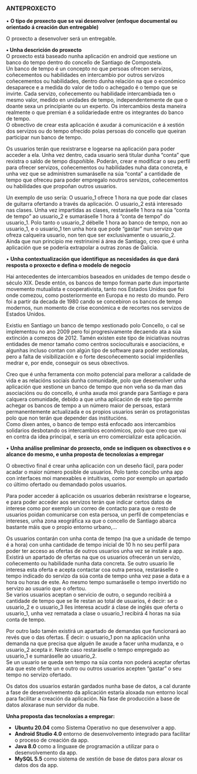 ### ANTEPROXECTO  

• **O tipo de proxecto que se vai desenvolver (enfoque documental ou orientado á creación dun entregable)**

O proxecto a desenvolver será un entregable.

**• Unha descrición do proxecto**  
O proxecto está baseado nunha aplicación en android que xestione un banco do tempo dentro do concello de Santiago de Compostela.  
Un banco de tempo é un concepto no que persoas ofrecen servizos, coñecementos ou habilidades en intercambio por outros servizos coñecementos ou habilidades, dentro dunha relación na que o económico desaparece e a medida do valor de todo o achegado é o tempo que se invirte. Cada servizo, coñecemento ou habilidade intercambiada ten o mesmo valor, medido en unidades de tempo, independentemente de que o doante sexa un principiante ou un experto. Os intercambios desta maneira realmente o que premian é a solidariedade entre os integrantes do banco de tempo.  
O obxectivo de crear esta aplicación é axudar á comunicación e á xestión dos servizos ou do tempo ofrecido polas persoas do concello que queiran participar nun banco de tempo.

Os usuarios terán que rexistrarse e logearse na aplicación para poder acceder a ela. Unha vez dentro, cada usuario será titular dunha “conta” que rexistra o saldo de tempo dispoñible. Poderán, crear e modificar o seu perfil para ofrecer servizos, coñecementos ou habilidades nuha data concreta, e unha vez que se administren sumaráselle na súa “conta” a cantidade de tempo que ofreceu para poder empregalo noutros servizos, coñecementos ou habilidades que propoñan outros usuarios.   

Un exemplo de uso sería: O usuario_1 ofrece 1 hora na que pode dar clases de guitarra ofertando a través da aplicación. O usuario_2 está interesado nas clases. Unha vez impartidas as clases, restaráselle 1 hora na súa “conta de tempo” ao usuario_2 e sumaráselle 1 hora á “conta de tempo” do usuario_1. Polo tanto o usuario_2 débelle 1 hora ao banco de tempo, non ao usuario_1, e o usuario_1 ten unha hora que pode “gastar” nun servizo que ofreza calqueira usuario, non ten que ser exclusivamente o usuario_2.  
Ainda que nun principio me restrinxirei á área de Santiago, creo que é unha aplicación que se podería extrapolar a outras zonas de Galicia.

• **Unha contextualización que identifique as necesidades ás que dará resposta o proxecto e defina o modelo de negocio**

Hai antecedentes de intercambios baseados en unidades de tempo desde o século XIX. Desde entón, os bancos de tempo forman parte dun importante movemento mutualista e cooperativista, tanto nos Estados Unidos que foi onde comezou, como posteriormente en Europa e no resto do mundo. Pero foi a partir da decada de 1980 cando se concebiron os bancos de tempo modernos, nun momento de crise económica e de recortes nos servizos de Estados Unidos.

Existiu en Santiago un banco de tempo xestionado polo Concello, o cal se implementou no ano 2009 pero foi progresivamente decaendo ata a súa extinción a comezos de 2012. Tamén existen este tipo de iniciativas noutras entidades de menor tamaño como centros	socioculturais e asociacións, e algunhas incluso contan con algún tipo de software para poder xestionalas, pero a falta de visibilización e o forte descoñecemento social impídenlles medrar e, por ende, conseguir os seus obxectivos.  

Creo que é unha ferramenta con moito potencial para mellorar a calidade de vida e as relacións sociais dunha comunidade, polo que desenvolver unha aplicación que xestione un banco de tempo que non veña so da man das asociacións ou do concello, é unha axuda moi grande para Santiago e para calquera comunidade, debido a que unha aplicación de este tipo 	permite achegar os bancos de tempo a un número maior de persoas, estará permanentemente actualizada e os propios usuarios serán os protagonistas polo que non terán que depender das institucións.  
Como dixen antes, o banco de tempo está enfocado aos intercambios solidarios desbotando os intercambios económicos, polo que creo que vai en contra da idea principal, e sería un erro comercializar esta aplicación.

• **Unha análise preliminar do proxecto, onde se indiquen os obxectivos e o alcance do mesmo, e unha proposta de tecnoloxías a empregar**

O obxectivo final é crear unha aplicación con un deseño fácil, para poder acadar o maior número posible de usuarios. Polo tanto concibo unha app con interfaces moi manexables e intuitivas, como por exemplo un apartado co último ofertado ou demandado polos usuarios.

Para poder acceder á aplicación os usuarios deberán rexistrarse e logearse, e para poder acceder aos servizos terán que indicar certos datos de interese como por exemplo un correo de contacto para que o resto de usuarios poidan comunicarse con esta persoa, un perfil de competencias e intereses, unha zona xeográfica xa que o concello de Santiago abarca bastante máis que o propio entorno urbano,...  

Os usuarios contarán con unha conta de tempo (na que a unidade de tempo é a hora) con unha cantidade de tempo inicial de 10 h no seu perfil para poder ter acceso as ofertas de outros usuarios unha vez se instale a app.
Existirá un apartado de ofertas na que os usuarios ofrecerán un servizo, coñecemento ou habilidade nunha data concreta. Se outro usuario lle interesa esta oferta e acepta contactar coa outra persoa, restaráselle o tempo indicado do servizo da súa conta de tempo unha vez pase a data e a hora ou horas de este. Ao mesmo tempo sumaráselle o tempo invertido no servizo ao usuario que o ofertou.  
Se varios usuarios aceptan o servicio de outro, o segundo recibirá a cantidade de tempo que se lle restan ao total de usuarios, é decir: se o usuario_2 e o usuario_3 lles interesa acudir á clase de inglés que oferta o usuario_1, unha vez rematada a clase o usuario_1 recibirá 4 horas na súa conta de tempo.

Por outro lado tamén existirá un apartado de demandas que funcionará ao revés que o das ofertas. É decir: o usuario_1 pon na aplicación unha demanda na que precisa que alguén lle axude a facer unha mudanza, e o usuario_2 acepta ir. Neste caso restaráselle o tempo empregado ao usuario_1 e sumaráselle ao usuario_2.  
Se un usuario se queda sen tempo na súa conta non poderá aceptar ofertas ata que este oferte un e outro ou outros usuarios acepten “gastar” o seu tempo no servizo ofertado.  

Os datos dos usuarios estarán gardados nunha base de datos, a cal durante a fase de desenvolvemento da aplicación estaría aloxada nun entorno local para facilitar a creación da aplicación. Na fase de producción a base de datos aloxarase nun servidor da nube.

  **Unha proposta das tecnoloxías a empregar:**
  - **Ubuntu 20.04** como Sistema Operativo no que desenvolver a app.
  - **Android Studio 4.0** entorno de desenvolvemento integrado para facilitar o proceso de creación da app.
  - **Java 8.0** como a linguaxe de programación a utilizar para o desenvolvemento da app.
  - **MySQL 5.5** como sistema de xestión de base de datos para aloxar os datos dos da app.
